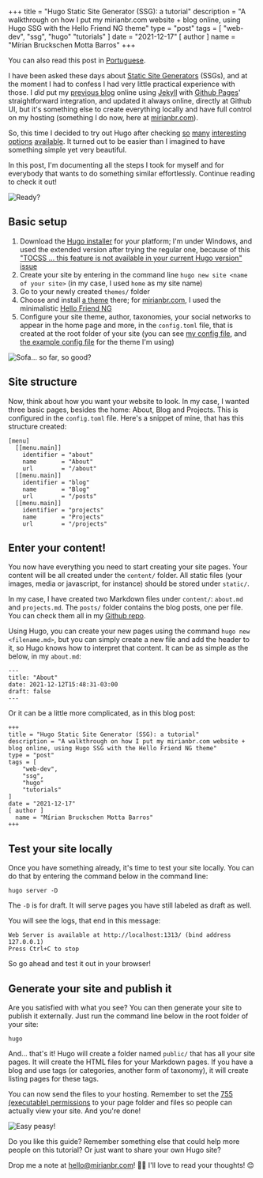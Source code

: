 +++
title = "Hugo Static Site Generator (SSG): a tutorial"
description = "A walkthrough on how I put my mirianbr.com website + blog online, using Hugo SSG with the Hello Friend NG theme"
type = "post"
tags = [
    "web-dev",
    "ssg",
    "hugo"
    "tutorials"
]
date = "2021-12-17"
[ author ]
  name = "Mírian Bruckschen Motta Barros"
+++

You can also read this post in [Portuguese](../../pt/posts/2022-01-27-hugo_ssg_tutorial-ptbr).

I have been asked these days about [Static Site Generators](https://jamstack.org/generators/) (SSGs), and at the moment I had to confess I had very little practical experience with those.  I *did* put my [previous blog](https://github.com/mirianbr/old-mirianbr.github.io) online using [Jekyll](https://jekyllrb.com/) with [Github Pages](https://pages.github.com/)' straightforward integration, and updated it always online, directly at Github UI, but it's something else to create everything locally and have full control on my hosting (something I do now, here at [mirianbr.com](https://mirianbr.com)).

So, this time I decided to try out Hugo after checking [so](https://jekyllrb.com/) [many](https://gohugo.io/) [interesting](https://www.gatsbyjs.com/) [options](https://vuepress.vuejs.org/) [available](https://blog.getpelican.com/).  It turned out to be easier than I imagined to have something simple yet very beautiful.

In this post, I'm documenting all the steps I took for myself and for everybody that wants to do something similar effortlessly.  Continue reading to check it out!

![Ready?](https://media.giphy.com/media/CjmvTCZf2U3p09Cn0h/giphy.gif)

## Basic setup

1. Download the [Hugo installer](https://github.com/gohugoio/hugo/releases) for your platform; I'm under Windows, and used the extended version after trying the regular one, because of this ["TOCSS … this feature is not available in your current Hugo version" issue](https://gohugo.io/troubleshooting/faq/#i-get-this-feature-is-not-available-in-your-current-hugo-version)
2. Create your site by entering in the command line `hugo new site <name of your site>` (in my case, I used `home` as my site name)
3. Go to your newly created `themes/` folder
3. Choose and install [a theme](https://themes.gohugo.io/) there; for [mirianbr.com](https://mirianbr.com), I used the minimalistic [Hello Friend NG](https://github.com/rhazdon/hugo-theme-hello-friend-ng)
4. Configure your site theme, author, taxonomies, your social networks to appear in the home page and more, in the `config.toml` file, that is created at the root folder of your site (you can see [my config file](https://github.com/mirianbr/mirianbr.com/blob/main/config.toml), and [the example config file](https://github.com/rhazdon/hugo-theme-hello-friend-ng/blob/master/exampleSite/config.toml) for the theme I'm using)

![Sofa... so far, so good?](https://media.giphy.com/media/lJAdW92OYGZlkuMCTW/giphy.gif)

## Site structure

Now, think about how you want your website to look.  In my case, I wanted three basic pages, besides the home: About, Blog and Projects.  This is configured in the `config.toml` file.  Here's a snippet of mine, that has this structure created:

```
[menu]
  [[menu.main]]
    identifier = "about"
    name       = "About"
    url        = "/about"
  [[menu.main]]
    identifier = "blog"
    name       = "Blog"
    url        = "/posts"
  [[menu.main]]
    identifier = "projects"
    name       = "Projects"
    url        = "/projects"
```

## Enter your content!

You now have everything you need to start creating your site pages.  Your content will be all created under the `content/` folder.  All static files (your images, media or javascript, for instance) should be stored under `static/`.

In my case, I have created two Markdown files under `content/`: `about.md` and `projects.md`.  The `posts/` folder contains the blog posts, one per file.  You can check them all in my [Github repo](https://github.com/mirianbr/mirianbr.com).

Using Hugo, you can create your new pages using the command `hugo new <filename.md>`, but you can simply create a new file and add the header to it, so Hugo knows how to interpret that content.  It can be as simple as the below, in my `about.md`:

```
---
title: "About"
date: 2021-12-12T15:48:31-03:00
draft: false
---
```

Or it can be a little more complicated, as in this blog post:

```
+++
title = "Hugo Static Site Generator (SSG): a tutorial"
description = "A walkthrough on how I put my mirianbr.com website + blog online, using Hugo SSG with the Hello Friend NG theme"
type = "post"
tags = [
    "web-dev",
    "ssg",
    "hugo"
    "tutorials"
]
date = "2021-12-17"
[ author ]
  name = "Mírian Bruckschen Motta Barros"
+++
```

## Test your site locally

Once you have something already, it's time to test your site locally.  You can do that by entering the command below in the command line:

```
hugo server -D
```

The `-D` is for draft.  It will serve pages you have still labeled as draft as well.

You will see the logs, that end in this message:

```
Web Server is available at http://localhost:1313/ (bind address 127.0.0.1)
Press Ctrl+C to stop
```

So go ahead and test it out in your browser!

## Generate your site and publish it

Are you satisfied with what you see?  You can then generate your site to publish it externally. Just run the command line below in the root folder of your site:

```
hugo
```

And... that's it!  Hugo will create a folder named `public/` that has all your site pages.  It will create the HTML files for your Markdown pages.  If you have a blog and use tags (or categories, another form of taxonomy), it will create listing pages for these tags.

You can now send the files to your hosting.  Remember to set the [755 (executable) permissions](https://stackoverflow.com/a/21344137) to your page folder and files so people can actually view your site.  And you're done!

![Easy peasy!](https://media.giphy.com/media/3oKHWAk16aLhunLALm/giphy.gif)

Do you like this guide?  Remember something else that could help more people on this tutorial?  Or just want to share your own Hugo site?

Drop me a note at hello@mirianbr.com! 👋🏼  I'll love to read your thoughts! 😊